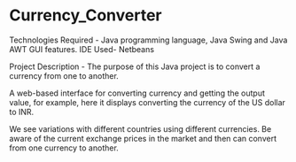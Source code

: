 # Currency_Converter
Technologies Required - Java programming language, Java Swing and Java AWT GUI features.
IDE Used- Netbeans

Project Description - The purpose of this Java project is to convert a currency from one to another.

A web-based interface for converting currency and getting the output value, for example, here it displays converting the currency of the US dollar to INR.

We see variations with different countries using different currencies. Be aware of the current exchange prices in the market and then can convert from one currency to another.
